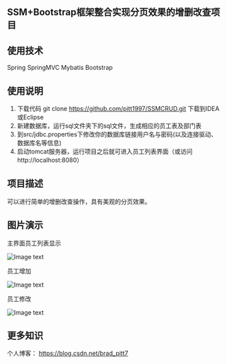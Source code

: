 ## SSM+Bootstrap框架整合实现分页效果的增删改查项目

## 使用技术
Spring SpringMVC Mybatis Bootstrap

## 使用说明

1. 下载代码 git clone https://github.com/pitt1997/SSMCRUD.git 下载到IDEA或Eclipse
2. 新建数据库，运行sql文件夹下的sql文件，生成相应的员工表及部门表
3. 到src/jdbc.properties下修改你的数据库链接用户名与密码(以及连接驱动、数据库名等信息)
4. 启动tomcat服务器，运行项目之后就可进入员工列表界面（或访问http://localhost:8080）

## 项目描述
可以进行简单的增删改查操作，具有美观的分页效果。

## 图片演示
主界面员工列表显示

![Image text](https://github.com/pitt1997/SSMCRUD/blob/master/showimgs/list.png)

员工增加

![Image text](https://github.com/pitt1997/SSMCRUD/blob/master/showimgs/add.png)

员工修改

![Image text](https://github.com/pitt1997/SSMCRUD/blob/master/showimgs/update.png)



## 更多知识
个人博客： https://blog.csdn.net/brad_pitt7


